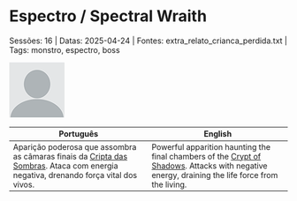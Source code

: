 
# Espectro / Spectral Wraith

Sessões: 16 | Datas: 2025-04-24 | Fontes: extra_relato_crianca_perdida.txt | Tags: monstro, espectro, boss

![Espectro](docs/dm/-/monsters/blank.png)

| Português | English |
|-----------|---------|
| Aparição poderosa que assombra as câmaras finais da [Cripta das Sombras](cripta_das_sombras.md). Ataca com energia negativa, drenando força vital dos vivos. | Powerful apparition haunting the final chambers of the [Crypt of Shadows](cripta_das_sombras.md). Attacks with negative energy, draining the life force from the living. |

